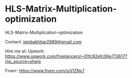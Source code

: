 # HLS-Matrix-Multiplication-optimization
HLS-Matrix-Multiplication-optimization


Contact: jambakhtiar2689@gmail.com

Hire me at: Upwork: https://www.upwork.com/freelancers/~01fc92efc06e713617?mp_source=share 

Fiverr: https://www.fiverr.com/s/jj1ZNx7
